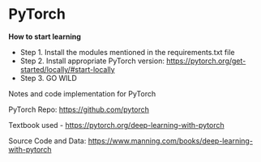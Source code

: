 # PyTorch

**How to start learning**
  
  - Step 1. Install the modules mentioned in the requirements.txt file 
  - Step 2. Install appropriate PyTorch version: https://pytorch.org/get-started/locally/#start-locally
  - Step 3. GO WILD
  
Notes and code implementation for PyTorch

PyTorch Repo: https://github.com/pytorch

Textbook used - https://pytorch.org/deep-learning-with-pytorch

Source Code and Data: https://www.manning.com/books/deep-learning-with-pytorch


